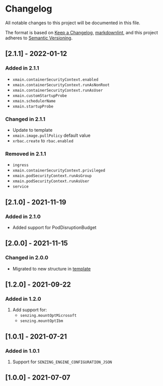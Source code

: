 # Changelog

All notable changes to this project will be documented in this file.

The format is based on [Keep a Changelog](https://keepachangelog.com/en/1.0.0/),
[markdownlint](https://dlaa.me/markdownlint/),
and this project adheres to [Semantic Versioning](https://semver.org/spec/v2.0.0.html).

## [2.1.1] - 2022-01-12

### Added in 2.1.1

- `xmain.containerSecurityContext.enabled`
- `xmain.containerSecurityContext.runAsNonRoot`
- `xmain.containerSecurityContext.runAsUser`
- `xmain.customStartupProbe`
- `xmain.schedulerName`
- `xmain.startupProbe`

### Changed in 2.1.1

- Update to template
- `xmain.image.pullPolicy` default value
- `xrbac.create` to `rbac.enabled`

### Removed in 2.1.1

- `ingress`
- `xmain.containerSecurityContext.privileged`
- `xmain.podSecurityContext.runAsGroup`
- `xmain.podSecurityContext.runAsUser`
- `service`

## [2.1.0] - 2021-11-19

### Added in 2.1.0

- Added support for PodDisruptionBudget

## [2.0.0] - 2021-11-15

### Changed in 2.0.0

- Migrated to new structure in [template](https://github.com/Senzing/charts/tree/master/template)

## [1.2.0] - 2021-09-22

### Added in 1.2.0

1. Add support for:
   - `senzing.mountOptMicrosoft`
   - `senzing.mountOptIbm`

## [1.0.1] - 2021-07-21

### Added in 1.0.1

1. Support for `SENZING_ENGINE_CONFIGURATION_JSON`

## [1.0.0] - 2021-07-07
